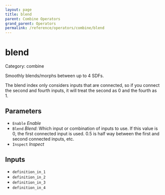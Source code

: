 ```yaml
---
layout: page
title: blend
parent: Combine Operators
grand_parent: Operators
permalink: /reference/operators/combine/blend
---
```


# blend

Category: combine



Smoothly blends/morphs between up to 4 SDFs.

The blend index only considers inputs that are connected, so if you connect the second and fourth inputs, it will treat the second as 0 and the fourth as 1.

## Parameters

* `Enable` *Enable*
* `Blend` *Blend*: Which input or combination of inputs to use. If this value is 0, the first connected input is used. 0.5 is half way between the first and second connected inputs, etc.
* `Inspect` *Inspect*

## Inputs

* `definition_in_1`
* `definition_in_2`
* `definition_in_3`
* `definition_in_4`